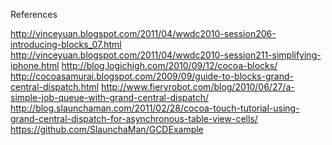 References

http://vinceyuan.blogspot.com/2011/04/wwdc2010-session206-introducing-blocks_07.html http://vinceyuan.blogspot.com/2011/04/wwdc2010-session211-simplifying-iphone.html http://blog.logichigh.com/2010/09/12/cocoa-blocks/ http://cocoasamurai.blogspot.com/2009/09/guide-to-blocks-grand-central-dispatch.html http://www.fieryrobot.com/blog/2010/06/27/a-simple-job-queue-with-grand-central-dispatch/ http://blog.slaunchaman.com/2011/02/28/cocoa-touch-tutorial-using-grand-central-dispatch-for-asynchronous-table-view-cells/ https://github.com/SlaunchaMan/GCDExample